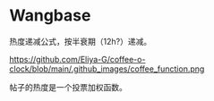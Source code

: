 # Wangbase

热度递减公式，按半衰期（12h?）递减。

https://github.com/Eliya-G/coffee-o-clock/blob/main/.github_images/coffee_function.png

帖子的热度是一个投票加权函数。